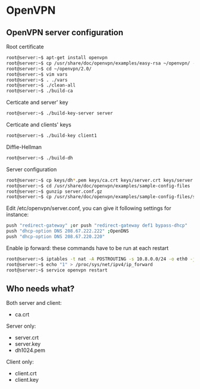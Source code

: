 # OpenVPN

## OpenVPN server configuration

Root certificate
```bash
root@server:~$ apt-get install openvpn
root@server:~$ cp /usr/share/doc/openvpn/examples/easy-rsa ~/openvpn/ -R
root@server:~$ cd ~/openvpn/2.0/
root@server:~$ vim vars
root@server:~$ . ./vars
root@server:~$ ./clean-all
root@server:~$ ./build-ca
```

Certicate and server' key
```bash
root@server:~$ ./build-key-server server
```

Certicate and clients' keys
```bash
root@server:~$ ./build-key client1
```

Diffie-Hellman
```bash
root@server:~$ ./build-dh
```

Server configuration
```bash
root@server:~$ cp keys/dh*.pem keys/ca.crt keys/server.crt keys/server.key /etc/openvpn/
root@server:~$ cd /usr/share/doc/openvpn/examples/sample-config-files
root@server:~$ gunzip server.conf.gz
root@server:~$ cp /usr/share/doc/openvpn/examples/sample-config-files/server.conf /etc/openvpn/
```

Edit /etc/openvpn/server.conf, you can give it following settings for instance:
```bash
push "redirect-gateway" ;or push "redirect-gateway def1 bypass-dhcp"
push "dhcp-option DNS 208.67.222.222" ;OpenDNS
push "dhcp-option DNS 208.67.220.220"
```

Enable ip forward: these commands have to be run at each restart
```bash
root@server:~$ iptables -t nat -A POSTROUTING -s 10.8.0.0/24 -o eth0 -j MASQUERADE
root@server:~$ echo "1" > /proc/sys/net/ipv4/ip_forward
root@server:~$ service openvpn restart
```

## Who needs what?

Both server and client:
- ca.crt

Server only:
- server.crt
- server.key
- dh1024.pem

Client only:
- client.crt
- client.key
